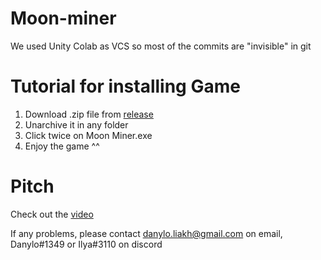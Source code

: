 # Moon-miner

We used Unity Colab as VCS so most of the commits are "invisible" in git

# Tutorial for installing Game

1) Download .zip file from [release](https://github.com/DanielLyi/Moon-miner/releases/tag/0.0.1)
2) Unarchive it in any folder  
3) Click twice on Moon Miner.exe
4) Enjoy the game ^^

# Pitch
Check out the [video](https://www.youtube.com/watch?v=SynRGfPzQs8)

If any problems, please contact danylo.liakh@gmail.com on email, Danylo#1349 or Ilya#3110 on discord
